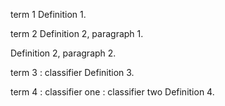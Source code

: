 term 1
  Definition 1.

term 2
  Definition 2, paragraph 1.

  Definition 2, paragraph 2.

term 3 : classifier
  Definition 3.

term 4 : classifier one : classifier two
  Definition 4.

